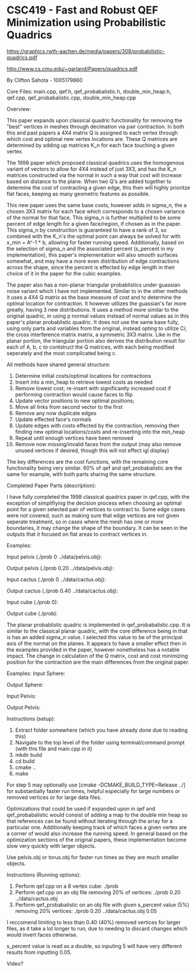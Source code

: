 # CSC419 - Fast and Robust QEF Minimization using Probabilistic Quadrics

https://graphics.rwth-aachen.de/media/papers/308/probabilistic-quadrics.pdf

http://www.cs.cmu.edu/~garland/Papers/quadrics.pdf

By Clifton Sahota - 1005179860

Core Files: main.cpp, qef.h, qef_probabalistic.h, double_min_heap.h, qef.cpp, qef_probabalistic.cpp, double_min_heap.cpp

Overview:

This paper expands upon classical quadric functionality for removing the "best" vertices in meshes through decimation via pair contraction. 
In both this and past papers a 4X4 matrix Q is assigned to each vertex through which cost and optimal new vertex locations are. These Q matrices are
determined by adding up matrices K_n for each face touching a given vertex.

The 1998 paper which proposed classical quadrics uses the homogenous variant of vectors to allow for 4X4 instead of just 3X3, and has the K_n matrices 
constructed via the normal in such a way that cost will increase based on distance to the plane. When two Q's are added together to determine the cost of
contracting a given edge, this then will highly prioritze flat faces, keeping as many geometric features as possible.

This new paper uses the same base costs, however adds in sigma_n, the a chosen 3X3 matrix for each face which corresponds to a chosen variance of the normal
for that face. This sigma_n is further multiplied to be some percent of edge length for a given face/region, if chosen as in the paper. This sigma_n by 
construction is guaranteed to have a rank of 3, so combined with the K_n's the optimal point can always be solved for with x_min = A^-1 * b, allowing for
faster running speed. Additionally, based on the selection of sigma_n and the associated percent (s_percent in my implementation), this paper's implementation
will also smooth surfaces somewhat, and may have a more even distribution of edge contractions across the shape, since the percent is effected by 
edge length in their choice of it in the paper for the cubic examples.

The paper also has a non-planar triangular probablistics under guassian noise variant which I have not implemented. Similar to in the other methods it uses
a 4X4 Q matrix as the base measure of cost and to determine the optimal location for contraction. It however utilizes the guassian's far more greatly,
having 3 new distributions. It uses a method more similar to the original quadric, in using p normal values instead of normal values as in this paper's
planar probablistic quadric. It does not use the same base fully, using only parts and variables from the original, instead opting to utilize Ci;
the cross interference matrix matrix, a symmetric 3X3 matrix. Like in the planar portion, the triangular portion also derives the distribution result for 
each of A, b, c to contstruct the Q matrices, with each being modified seperately and the most complicated being c.

All methods have shared general structure:
1. Determine initial costs/optimal locations for contractions
2. Insert into a min_heap to retrieve lowest costs as needed
3. Remove lowest cost; re-insert with significantly increased cost if performing contraction would cause faces to flip
4. Update vector positions to new optimal positions; 
5. Move all links from second vector to the first 
6. Remove any now duplicate edges
7. Update effected face's normals
8. Update edges with costs effected by the contraction, removing then finding new optimal locations/costs and re-inserting into the min_heap
9. Repeat until enough vertices have been removed
10. Remove now missing/invalid faces from the output (may also remove unused vertices if desired, though this will not effect igl display)

The key differences are the cost functions, with the remaining core functionality being very similar. 60% of qef and qef_probabalistic are the same for example,
with both parts sharing the same structure.

Completed Paper Parts (description):

I have fully completed the 1998 classical quadrics paper in qef.cpp, with the exception of simplifiying the decision process when choosing an optimal point
for a given selected pair of vertices to contract to. Some edge cases were not covered, such as making sure that edge vertices are not given seperate
treatment, so in cases where the mesh has one or more boundaries, it may change the shape of the boundary. It can be seen in the outputs that it focused 
on flat areas to contract vertices in.

Examples:

Input pelvis (./prob 0 ../data/pelvis.obj):

Output pelvis (./prob 0.20 ../data/pelvis.obj):

Input cactus (./prob 0 ../data/cactus.obj):

Output cactus (./prob 0.40 ../data/cactus.obj):

Input cube (./prob 0):

Output cube (./prob):

The planar probablistic quadric is implemented in qef_probabalistic.cpp. It is similar to the classical planar quadric, with the core difference being
in that is has an added sigma_n value. I selected this value to be of the principal axis of the normal on the planes. It appears to have a smaller effect
then in the examples provided in the paper, however nonetheless has a notable impact. The change in calculation of the Q matrix, cost and cost minimizing
position for the contraction are the main differences from the original paper.

Examples:
Input Sphere:

Output Sphere:

Input Pelvis:

Output Pelvis:

Instructions (setup):
1. Extract folder somewhere (which you have already done due to reading this)
2. Navigate to the top level of the folder using terminal/command prompt (with this file and main.cpp in it)
3. mkdir build
4. cd build
5. cmake ..
6. make

For step 5 may optionally use [cmake -DCMAKE_BUILD_TYPE=Release ../] for substantially faster run times, helpful especially for large numbers or removed vertices or for large data files.

Optimizations that could be used if expanded upon in qef and qef_probabalistic would consist of adding a map to the double min heap so that references can be found without iterating through the array for a particular one. Additionally keeping track of which faces a given vertex are a corner of would also increase the running speed. In general based on the optimization sections of the original papers, these implementation become slow very quickly with larger objects.

Use pelvis.obj or torus.obj for faster run times as they are much smaller objects.

Instructions (Running options):
1. Perform qef.cpp on a 8 vertex cube: ./prob
2. Perform qef.cpp on an obj file removing 20% of vertices: ./prob 0.20 ../data/cactus.obj
3. Perform qef_probabalistic on an obj file with given s_percent value (5%) removing 20% vertices: ./prob 0.20 ../data/cactus.obj 0.05

I reccomend limiting to less than 0.40 (40%) removed vertices for larger files, as it take a lot longer to run, due to needing to discard changes which would invert faces otherwise.

s_percent value is read as a double, so inputing 5 will have very different results from inputting 0.05.

Video?
